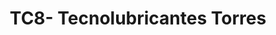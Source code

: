---
title: "TC8- Tecnolubricantes Torres"
url: /fusagasuga/tc8-tecnolubricantes-torres/
shop: Autowerkstatt
---